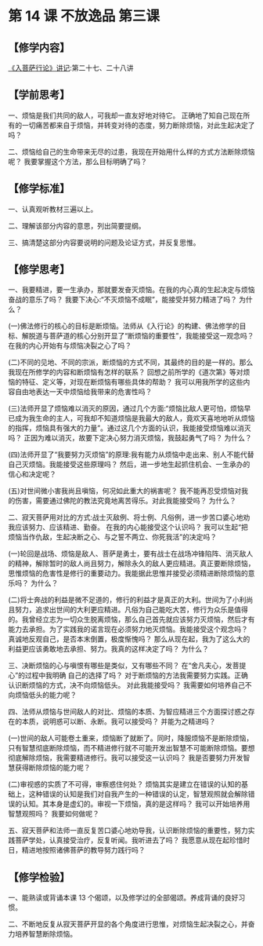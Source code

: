 
# 第 14 课 不放逸品 第三课

## 【修学内容】

[《入菩萨行论》讲记](text):第二十七、二十八讲

## 【学前思考】

一、烦恼是我们共同的敌人，可我却一直友好地对待它。
正确地了知自己现在所有的一切痛苦都来自于烦恼，并转变对待的态度，努力断除烦恼，对此生起决定了吗？

二、烦恼给自己的生命带来无尽的过患，我现在开始用什么样的方式方法断除烦恼呢？
我要掌握这个方法，那么目标明确了吗？

## 【修学标准】

一、认真观听教材三遍以上。

二、理解该部分内容的意思，列出简要提纲。

三、搞清楚这部分内容要说明的问题及论证方式，并反复思惟。

## 【修学思考】

一、我要精进，要一生承办，那就要发奋灭烦恼。在我的内心真的生起决定与烦恼奋战的意乐了吗？
我要下决心:“不灭烦恼不成眠”，能接受并努力精进了吗？
为什么？

(一)佛法修行的核心的目标是断烦恼。法师从《入行论》的构建、佛法修学的目标、解脱道与菩萨道的核心分别开显了“断烦恼的重要性”，我能接受这一观念吗？
在我的内心开始有与烦恼决裂之心了吗？

(二)不同的见地、不同的宗派，断烦恼的方式不同，其最终的目的是一样的。那么我现在所修学的内容和断烦恼有怎样的联系？
回想之前所学的《道次第》等对烦恼的特征、定义等，对现在断烦恼有哪些具体的帮助？
我可以用我所学的这些内容自由地表达一天中烦恼给我带来的危害性吗？

(三)法师开显了烦恼难以消灭的原因，通过几个方面:“烦恼比敌人更可怕，烦恼早已成为我生命的主人，可我却不知道烦恼是我最大的敌人，竟欢天喜地地听从烦恼的指挥，烦恼具有强大的力量”。通过这几个方面的认识，我能接受烦恼难以消灭吗？
正因为难以消灭，故要下定决心努力消灭烦恼，我鼓起勇气了吗？
为什么？

(四)法师开显了“我要努力灭烦恼”的原理:我有能力从烦恼中走出来、别人不能代替自己灭烦恼。我能接受这些原理吗？
然后，进一步地生起抓住机会、一生承办的信心和决定呢？

(五)对世间微小害我尚且嗔恼，何况如此重大的祸害呢？
我不能再忍受烦恼对我的伤害，需要通过佛陀的教法究竟地离苦得乐。对此我能接受吗？
为什么？

二、寂天菩萨用对比的方式:战士灭敌例、将士例、凡俗例，进一步苦口婆心地劝我应该努力、应该精进、勤奋。
在我的内心能接受这个认识吗？
我可以生起“把烦恼当作仇敌，生起决断之心、与之誓不两立、你死我活”的决定吗？

(一)轮回是战场、烦恼是敌人、菩萨是勇士，要有战士在战场冲锋陷阵、消灭敌人的精神，解除暂时的敌人尚且努力，解除永久的敌人更应精进。真正要断除烦恼，思惟烦恼的危害性是修行的重要动力。我能据此思惟并接受必须精进断除烦恼的意乐吗？
为什么？

(二)将士奔战的利益是微不足道的，修行的利益才是真正的大利。世间为了小利尚且努力，追求出世间的大利更应精进。凡俗为自己能吃大苦，修行为众乐是值得的。我曾经立志为一切众生脱离烦恼，那么自己首先就应该努力灭烦恼，然后才有能力去承担。为了实践我的诺言现在必须努力地灭烦恼。我能接受这个观念吗？
真诚地反观自己，是否本末倒置，极度惭愧吗？
那么从现在起，我为了这么大的利益更应该勇敢地去承担、努力。我真的这样决定了吗？
为什么？

三、决断烦恼的心与嗔恨有哪些是类似，又有哪些不同？
在“舍凡夫心，发菩提心”的过程中我明确
自己的选择了吗？
对于断烦恼的方法我需要努力实践。正确认识断烦恼的方式，决不向烦恼低头。
对此我能接受吗？
我需要如何培养自己不向烦恼低头的能力呢？

四、法师从烦恼与世间敌人的对比、烦恼的本质、为智应精进三个方面探讨惑之存在的本质，说明惑可以断、永断。我可以接受吗？
并能为之精进吗？

(一)世间的敌人可能卷土重来，烦恼断了就断了。同时，降服烦恼不是断除烦恼，只有智慧彻底断除烦恼，而不精进修行就不可能开发出智慧不可能断除烦恼。要想彻底解除烦恼，我需要精进修行。我可以接受这一认识吗？
我是否要努力开发智慧获得断除烦恼的能力呢？

(二)审视惑的实质了不可得，审察惑住何处？
烦恼其实是建立在错误的认知的基础上，这种错误的认知是我们对自我产生的一种错误的认定，智慧观照就会解除错误的认知。其本身是虚幻的。审视一下烦恼，真的是这样吗？
我可以开始培养用智慧观照吗？
我要如何做呢？

五、寂天菩萨和法师一直反复苦口婆心地劝导我，认识断除烦恼的重要性，努力实践菩萨学处，认真接受治疗，反复听闻。我听进去了吗？
我愿意从现在起珍惜时日，精进地按照诸佛菩萨的教导努力践行吗？

## 【修学检验】

一、能熟读或背诵本课 13 个偈颂，以及修学过的全部偈颂。养成背诵的良好习惯。

二、不断地反复从寂天菩萨开显的各个角度进行思惟，对烦恼生起决裂之心，并奋力培养智慧断除烦恼。
